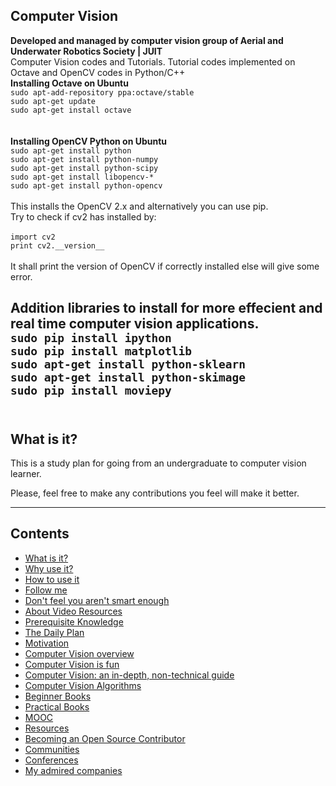 ## Computer Vision 

**Developed and managed by computer vision group of Aerial and Underwater Robotics Society | JUIT**
<br>
Computer Vision codes and Tutorials. Tutorial codes implemented on Octave and OpenCV codes in Python/C++
<br>
  **Installing Octave on Ubuntu**<br>
         `sudo apt-add-repository ppa:octave/stable`<br>
         `sudo apt-get update`<br>
         `sudo apt-get install octave`<br>
<br><br>
 **Installing OpenCV Python on Ubuntu**<br>
         `sudo apt-get install python`<br>
         `sudo apt-get install python-numpy`<br> 
         `sudo apt-get install python-scipy`<br>
         `sudo apt-get install libopencv-*`<br>
         `sudo apt-get install python-opencv`<br><br>
This installs the OpenCV 2.x and alternatively you can use pip.<br>
Try to check if cv2 has installed by:<br><br>
          `import cv2`<br>
          `print cv2.__version__`<br><br>
It shall print the version of OpenCV if correctly installed else will give some error.
<br>

**Addition libraries to install for more effecient and real time computer vision applications.**<br>
         `sudo pip install ipython`<br>
         `sudo pip install matplotlib`<br> 
         `sudo apt-get install python-sklearn`<br>
         `sudo apt-get install python-skimage`<br>
         `sudo pip install moviepy`<br><br>
---

## What is it?

This is a study plan for going from an undergraduate to computer vision learner.<br>

Please, feel free to make any contributions you feel will make it better.

---


## Contents

- [What is it?](#what-is-it)
- [Why use it?](#why-use-it)
- [How to use it](#how-to-use-it)
- [Follow me](#follow-me)
- [Don't feel you aren't smart enough](#dont-feel-you-arent-smart-enough)
- [About Video Resources](#about-video-resources)
- [Prerequisite Knowledge](#prerequisite-knowledge)
- [The Daily Plan](#the-daily-plan)
- [Motivation](#motivation)
- [Computer Vision overview](#computer-vision-overview)
- [Computer Vision is fun](#computer-vision-is-fun)
- [Computer Vision: an in-depth, non-technical guide](#computer-vision-an-in-depth-non-technical-guide)
- [Computer Vision Algorithms](#computer-vision-algorithms)
- [Beginner Books](#beginner-books)
- [Practical Books](#practical-books)
- [MOOC](#mooc)
- [Resources](#resources)
- [Becoming an Open Source Contributor](#becoming-an-open-source-contributor)
- [Communities](#communities)
- [Conferences](#conferences)
- [My admired companies](#my-admired-companies)

